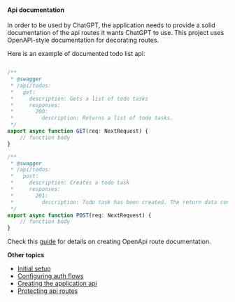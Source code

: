 #### Api documentation
In order to be used by ChatGPT, the application needs to provide a solid documentation of the api routes it wants ChatGPT to use. This project uses OpenAPI-style documentation for decorating routes. 

Here is an example of documented todo list api: 
```typescript

/**
 * @swagger
 * /api/todos:
 *   get:
 *     description: Gets a list of todo tasks
 *     responses:
 *       200:
 *         description: Returns a list of todo tasks.
 */
export async function GET(req: NextRequest) {
    // function body
}

/**
 * @swagger
 * /api/todos:
 *   post:
 *     description: Creates a todo task
 *     responses:
 *       201:
 *         description: Todo task has been created. The return data contains information about the created todo task.
 */
export async function POST(req: NextRequest) {
    // function body
}
```

Check this <a href="https://support.smartbear.com/swaggerhub/docs/tutorials/openapi-3-tutorial.html" target="_blank">guide</a> for details on creating OpenApi route documentation.

**Other topics**
 - <a href="./initial-setup.md" target="_blank">Initial setup</a>
 - <a href="./auth-flows.md" target="_blank">Configuring auth flows</a>
 - <a href="./creating-api.md" target="_blank">Creating the application api</a>
 - <a href="./protecting-api-routes.md" target="_blank">Protecting api routes</a>
